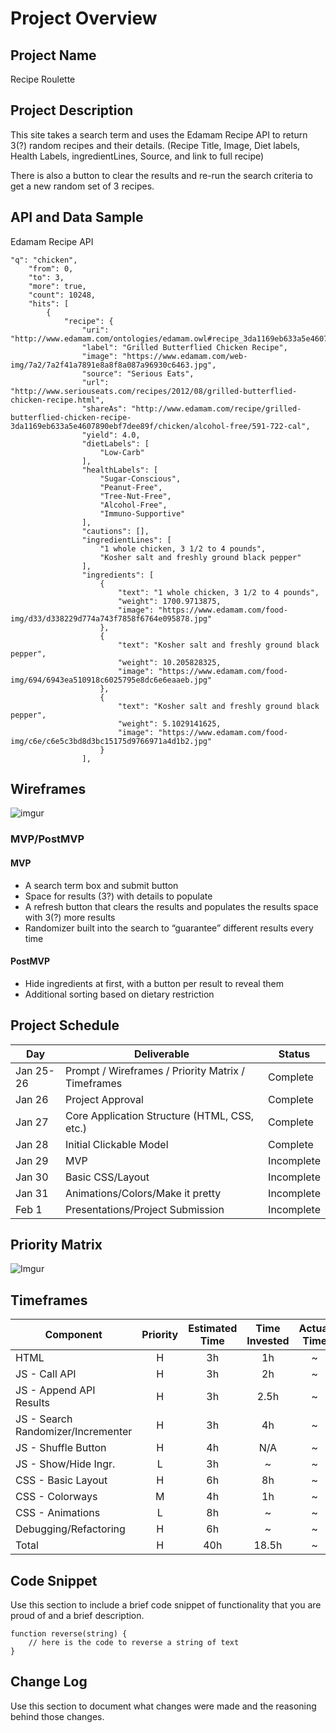 # Project Overview

## Project Name

Recipe Roulette

## Project Description

This site takes a search term and uses the Edamam Recipe API to return 3(?) random recipes and their details. (Recipe Title, Image, Diet labels, Health Labels, ingredientLines, Source, and link to full recipe)

There is also a button to clear the results and re-run the search criteria to get a new random set of 3 recipes.

## API and Data Sample

Edamam Recipe API

```
"q": "chicken",
    "from": 0,
    "to": 3,
    "more": true,
    "count": 10248,
    "hits": [
        {
            "recipe": {
                "uri": "http://www.edamam.com/ontologies/edamam.owl#recipe_3da1169eb633a5e4607890ebf7dee89f",
                "label": "Grilled Butterflied Chicken Recipe",
                "image": "https://www.edamam.com/web-img/7a2/7a2f41a7891e8a8f8a087a96930c6463.jpg",
                "source": "Serious Eats",
                "url": "http://www.seriouseats.com/recipes/2012/08/grilled-butterflied-chicken-recipe.html",
                "shareAs": "http://www.edamam.com/recipe/grilled-butterflied-chicken-recipe-3da1169eb633a5e4607890ebf7dee89f/chicken/alcohol-free/591-722-cal",
                "yield": 4.0,
                "dietLabels": [
                    "Low-Carb"
                ],
                "healthLabels": [
                    "Sugar-Conscious",
                    "Peanut-Free",
                    "Tree-Nut-Free",
                    "Alcohol-Free",
                    "Immuno-Supportive"
                ],
                "cautions": [],
                "ingredientLines": [
                    "1 whole chicken, 3 1/2 to 4 pounds",
                    "Kosher salt and freshly ground black pepper"
                ],
                "ingredients": [
                    {
                        "text": "1 whole chicken, 3 1/2 to 4 pounds",
                        "weight": 1700.9713875,
                        "image": "https://www.edamam.com/food-img/d33/d338229d774a743f7858f6764e095878.jpg"
                    },
                    {
                        "text": "Kosher salt and freshly ground black pepper",
                        "weight": 10.205828325,
                        "image": "https://www.edamam.com/food-img/694/6943ea510918c6025795e8dc6e6eaaeb.jpg"
                    },
                    {
                        "text": "Kosher salt and freshly ground black pepper",
                        "weight": 5.1029141625,
                        "image": "https://www.edamam.com/food-img/c6e/c6e5c3bd8d3bc15175d9766971a4d1b2.jpg"
                    }
                ],

```

## Wireframes

![imgur](https://i.imgur.com/0bvsQUd.png)

### MVP/PostMVP

#### MVP 

- A search term box and submit button
- Space for results (3?) with details to populate
- A refresh button that clears the results and populates the results space with 3(?) more results
- Randomizer built into the search to “guarantee” different results every time

#### PostMVP  

- Hide ingredients at first, with a button per result to reveal them
- Additional sorting based on dietary restriction

## Project Schedule

|  Day | Deliverable | Status
|---|---| ---|
|Jan 25-26| Prompt / Wireframes / Priority Matrix / Timeframes | Complete
|Jan 26| Project Approval | Complete
|Jan 27| Core Application Structure (HTML, CSS, etc.) | Complete
|Jan 28| Initial Clickable Model  | Complete
|Jan 29| MVP | Incomplete
|Jan 30| Basic CSS/Layout | Incomplete
|Jan 31| Animations/Colors/Make it pretty | Incomplete
|Feb 1| Presentations/Project Submission | Incomplete

## Priority Matrix

![Imgur](https://i.imgur.com/kbXVJ1E.png)

## Timeframes

| Component | Priority | Estimated Time | Time Invested | Actual Time |
| --- | :---: |  :---: | :---: | :---: |
| HTML | H | 3h | 1h | ~ |
| JS - Call API | H | 3h | 2h | ~ |
| JS - Append API Results | H | 3h | 2.5h | ~ |
| JS - Search Randomizer/Incrementer | H | 3h | 4h | ~ |
| JS - Shuffle Button | H | 4h | N/A | ~ |
| JS - Show/Hide Ingr. | L | 3h | ~ | ~ |
| CSS - Basic Layout | H | 6h | 8h | ~ |
| CSS - Colorways | M | 4h | 1h | ~ |
| CSS - Animations | L | 8h | ~ | ~ |
| Debugging/Refactoring | H | 6h | ~ | ~ |
| Total | H | 40h | 18.5h | ~ |

## Code Snippet

Use this section to include a brief code snippet of functionality that you are proud of and a brief description.  

```
function reverse(string) {
	// here is the code to reverse a string of text
}
```

## Change Log
 Use this section to document what changes were made and the reasoning behind those changes. 

